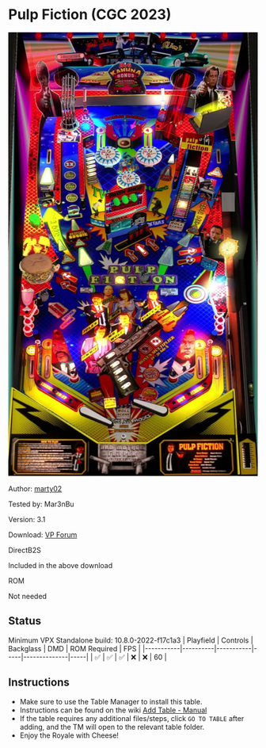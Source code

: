 # Pulp Fiction (CGC 2023)

![Table Preview](../../images/vpx-pulpfiction.png)

Author: [marty02](https://www.vpforums.org/index.php?showuser=103788) 

Tested by: Mar3nBu 

Version: 3.1 

Download: [VP Forum](https://www.vpforums.org/index.php?s=fc897e212c53da99c07a1080adb7c42c&app=downloads&showfile=17592)


DirectB2S

Included in the above download


ROM

Not needed


## Status 

Minimum VPX Standalone build: 10.8.0-2022-f17c1a3
| Playfield | Controls | Backglass | DMD | ROM Required | FPS | 
|-----------|----------|-----------|-----|--------------|-----|
| :white_check_mark: | :white_check_mark: | :white_check_mark: | :x: | :x: | 60 |



## Instructions

- Make sure to use the Table Manager to install this table.
- Instructions can be found on the wiki [Add Table - Manual](https://github.com/LegendsUnchained/vpx-standalone-alp4k/wiki/%5B04%5D-%F0%9F%A7%A1-TM-%E2%80%90-Other-Features#add-table---manual)
- If the table requires any additional files/steps, click `GO TO TABLE` after adding, and the TM will open to the relevant table folder.
- Enjoy the Royale with Cheese!

